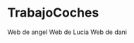 # TrabajoCoches
Web de angel
<a href="angel/index.html"></a>
Web de Lucia
<a href="lucia/index.html"></a>
Web de dani
<a href="Daniel/Index.html"></a>

